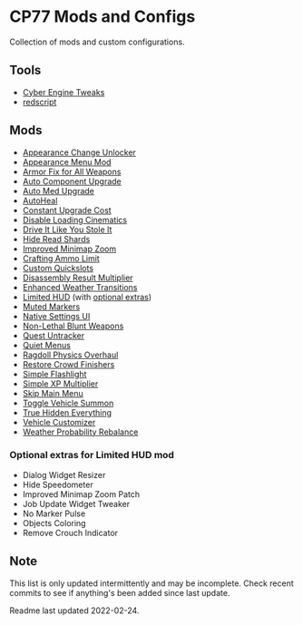# CP77 Mods and Configs

Collection of mods and custom configurations.

## Tools
- [Cyber Engine Tweaks](https://www.nexusmods.com/cyberpunk2077/mods/107)
- [redscript](https://www.nexusmods.com/cyberpunk2077/mods/1511)

## Mods
- [Appearance Change Unlocker](https://www.nexusmods.com/cyberpunk2077/mods/3850)
- [Appearance Menu Mod](https://www.nexusmods.com/cyberpunk2077/mods/790)
- [Armor Fix for All Weapons](https://www.nexusmods.com/cyberpunk2077/mods/2834)
- [Auto Component Upgrade](https://www.nexusmods.com/cyberpunk2077/mods/2264)
- [Auto Med Upgrade](https://www.nexusmods.com/cyberpunk2077/mods/2248)
- [AutoHeal](https://www.nexusmods.com/cyberpunk2077/mods/2148)
- [Constant Upgrade Cost](https://www.nexusmods.com/cyberpunk2077/mods/2692)
- [Disable Loading Cinematics](https://www.nexusmods.com/cyberpunk2077/mods/3105)
- [Drive It Like You Stole It](https://www.nexusmods.com/cyberpunk2077/mods/348)
- [Hide Read Shards](https://www.nexusmods.com/cyberpunk2077/mods/2820)
- [Improved Minimap Zoom](https://www.nexusmods.com/cyberpunk2077/mods/2959)
- [Crafting Ammo Limit](https://www.nexusmods.com/cyberpunk2077/mods/2077)
- [Custom Quickslots](https://www.nexusmods.com/cyberpunk2077/mods/3096)
- [Disassembly Result Multiplier](https://www.nexusmods.com/cyberpunk2077/mods/2877?tab=files&file_id=14864)
- [Enhanced Weather Transitions](https://www.nexusmods.com/cyberpunk2077/mods/3901)
- [Limited HUD](https://www.nexusmods.com/cyberpunk2077/mods/2592) (with [optional extras](https://www.nexusmods.com/cyberpunk2077/mods/2592?tab=files))
- [Muted Markers](https://www.nexusmods.com/cyberpunk2077/mods/1727)
- [Native Settings UI](https://www.nexusmods.com/cyberpunk2077/mods/3518)
- [Non-Lethal Blunt Weapons](https://www.nexusmods.com/cyberpunk2077/mods/3195)
- [Quest Untracker](https://www.nexusmods.com/cyberpunk2077/mods/3154)
- [Quiet Menus](https://www.nexusmods.com/cyberpunk2077/mods/3678)
- [Ragdoll Physics Overhaul](https://www.nexusmods.com/cyberpunk2077/mods/3858)
- [Restore Crowd Finishers](https://www.nexusmods.com/cyberpunk2077/mods/2277)
- [Simple Flashlight](https://www.nexusmods.com/cyberpunk2077/mods/2913)
- [Simple XP Multiplier](https://www.nexusmods.com/cyberpunk2077/mods/3136)
- [Skip Main Menu](https://www.nexusmods.com/cyberpunk2077/mods/2437)
- [Toggle Vehicle Summon](https://www.nexusmods.com/cyberpunk2077/mods/754)
- [True Hidden Everything](https://www.nexusmods.com/cyberpunk2077/mods/2206)
- [Vehicle Customizer](https://www.nexusmods.com/cyberpunk2077/mods/3689)
- [Weather Probability Rebalance](https://www.nexusmods.com/cyberpunk2077/mods/3196)

### Optional extras for Limited HUD mod

- Dialog Widget Resizer
- Hide Speedometer
- Improved Minimap Zoom Patch
- Job Update Widget Tweaker
- No Marker Pulse
- Objects Coloring
- Remove Crouch Indicator

## Note

This list is only updated intermittently and may be incomplete. Check recent commits to see if anything's been added since last update.

Readme last updated 2022-02-24.
